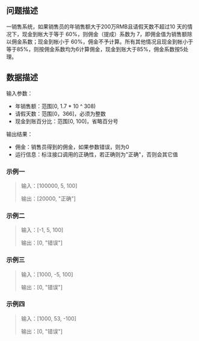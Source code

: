 ## 问题描述

一销售系统，如果销售员的年销售额大于200万RMB且请假天数不超过10 天的情况下，现金到帐大于等于 60%，则佣金（提成）系数为 7，即佣金值为销售额除以佣金系数；现金到帐小于 60%，佣金不予计算。所有其他情况且现金到帐小于等于85%，则按佣金系数均为6计算佣金，现金到账大于85%，佣金系数按5处理。

## 数据描述

输入参数：

- 年销售额：范围[0, 1.7 * 10 ^ 308)
- 请假天数：范围[0，366]，必须为整数
- 现金到账百分比：范围[0, 100]，省略百分号

输出结果：

- 佣金：销售员得到的佣金，如果参数错误，则为0
- 运行信息：标注接口调用的正确性，若正确则为"正确"，否则会其它值

### 示例一

> 输入：[100000, 5, 100]
>
> 输出：[20000, "正确"]

### 示例二

> 输入：[-1, 5, 100]
>
> 输出：[0, "错误"]

### 示例三

> 输入：[1000, -5, 100]
>
> 输出：[0, "错误"]

### 示例四

> 输入：[1000, 53, -100]
>
> 输出：[0, "错误"]